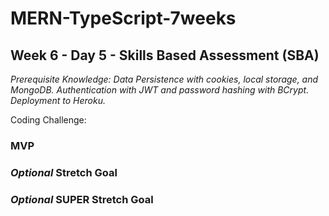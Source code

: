 # MERN-TypeScript-7weeks

## Week 6 - Day 5 - Skills Based Assessment (SBA)

*Prerequisite Knowledge: Data Persistence with cookies, local storage, and MongoDB. Authentication with JWT and password hashing with BCrypt. Deployment to Heroku.*

Coding Challenge: 

### MVP


### *Optional* Stretch Goal


### *Optional* SUPER Stretch Goal
